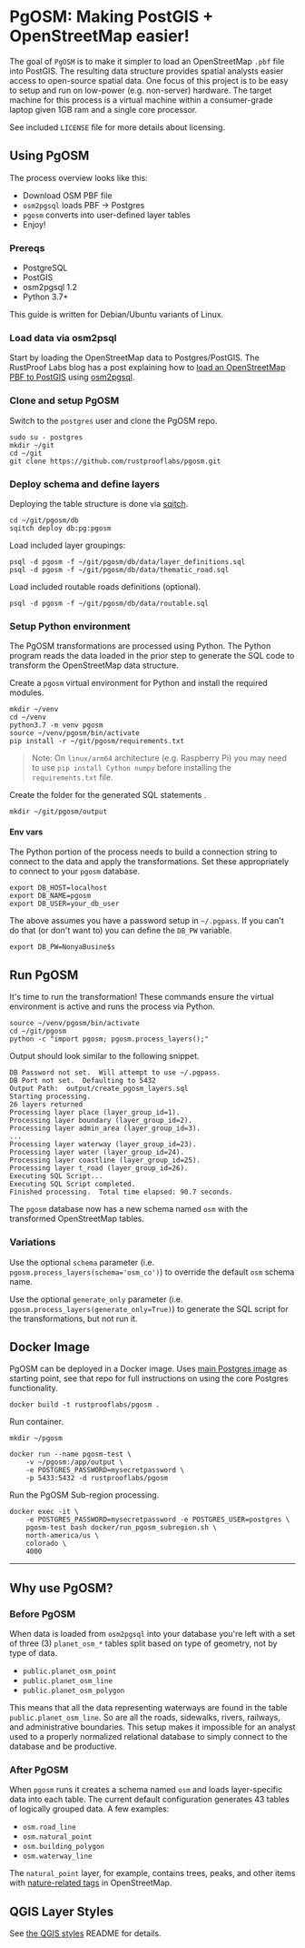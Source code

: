 # PgOSM:  Making PostGIS + OpenStreetMap easier!

The goal of `PgOSM` is to make it simpler to load an OpenStreetMap `.pbf` file into PostGIS. The resulting data structure provides spatial analysts easier access to open-source spatial data.  One focus of this project is to be easy to setup and run on low-power (e.g. non-server) hardware.  The target machine for this process is a virtual machine within a consumer-grade laptop given 1GB ram and a single core processor.

See included `LICENSE` file for more details about licensing.


## Using PgOSM

The process overview looks like this:

* Download OSM PBF file
* `osm2pgsql` loads PBF -> Postgres
* `pgosm` converts into user-defined layer tables
* Enjoy!

### Prereqs

* PostgreSQL
* PostGIS
* osm2pgsql 1.2
* Python 3.7+

This guide is written for Debian/Ubuntu variants of Linux.

### Load data via osm2psql

Start by loading the OpenStreetMap data to Postgres/PostGIS. 
The RustProof Labs blog has a post explaining how to
[load an OpenStreetMap PBF to PostGIS](https://blog.rustprooflabs.com/2020/01/postgis-osm-load-2020) using [osm2pgsql](https://github.com/openstreetmap/osm2pgsql).

### Clone and setup PgOSM

Switch to the `postgres` user and clone the PgOSM repo.

    sudo su - postgres
    mkdir ~/git
    cd ~/git
    git clone https://github.com/rustprooflabs/pgosm.git

### Deploy schema and define layers

Deploying the table structure is done via [sqitch](https://sqitch.org/).

    cd ~/git/pgosm/db
    sqitch deploy db:pg:pgosm


Load included layer groupings:

    psql -d pgosm -f ~/git/pgosm/db/data/layer_definitions.sql
    psql -d pgosm -f ~/git/pgosm/db/data/thematic_road.sql


Load included routable roads definitions (optional).

    psql -d pgosm -f ~/git/pgosm/db/data/routable.sql


### Setup Python environment

The PgOSM transformations are processed using Python. The Python program
reads the data loaded in the prior step to generate the SQL code
to transform the OpenStreetMap data structure.

Create a `pgosm` virtual environment for Python and install the required modules.

    mkdir ~/venv
    cd ~/venv
    python3.7 -m venv pgosm
    source ~/venv/pgosm/bin/activate
    pip install -r ~/git/pgosm/requirements.txt

> Note: On `linux/arm64` architecture (e.g. Raspberry Pi) you may need to use `pip install Cython numpy` before installing the `requirements.txt` file.


Create the folder for the generated SQL statements  .

    mkdir ~/git/pgosm/output


#### Env vars

The Python portion of the process needs to build a connection string to connect to the data and apply the
transformations.  Set these appropriately to connect to your `pgosm` database.

    export DB_HOST=localhost
    export DB_NAME=pgosm
    export DB_USER=your_db_user
    
The above assumes you have a password setup in `~/.pgpass`.  If you can't do that (or don't want
to) you can define the `DB_PW` variable.

    export DB_PW=NonyaBusine$s


## Run PgOSM

It's time to run the transformation!  These commands ensure the virtual environment is active and
runs the process via Python.

    source ~/venv/pgosm/bin/activate
    cd ~/git/pgosm
    python -c "import pgosm; pgosm.process_layers();"

Output should look similar to the following snippet.


    DB Password not set.  Will attempt to use ~/.pgpass.
    DB Port not set.  Defaulting to 5432
    Output Path:  output/create_pgosm_layers.sql
    Starting processing.
    26 layers returned
    Processing layer place (layer_group_id=1).
    Processing layer boundary (layer_group_id=2).
    Processing layer admin_area (layer_group_id=3).
    ...
    Processing layer waterway (layer_group_id=23).
    Processing layer water (layer_group_id=24).
    Processing layer coastline (layer_group_id=25).
    Processing layer t_road (layer_group_id=26).
    Executing SQL Script...
    Executing SQL Script completed.
    Finished processing.  Total time elapsed: 90.7 seconds.

The `pgosm` database now has a new schema named `osm` with the transformed
OpenStreetMap tables.

### Variations


Use the optional `schema` parameter (i.e. `pgosm.process_layers(schema='osm_co')`) to override the default `osm` schema name.


Use the optional `generate_only` parameter
(i.e. `pgosm.process_layers(generate_only=True)`) to generate the SQL script
for the transformations, but not run it.


## Docker Image

PgOSM can be deployed in a Docker image.  Uses [main Postgres image](https://hub.docker.com/_/postgres/) as starting point, see that
repo for full instructions on using the core Postgres functionality.

```
docker build -t rustprooflabs/pgosm .
```

Run container.

```
mkdir ~/pgosm

docker run --name pgosm-test \
    -v ~/pgosm:/app/output \
    -e POSTGRES_PASSWORD=mysecretpassword \
    -p 5433:5432 -d rustprooflabs/pgosm
```

Run the PgOSM Sub-region processing.

```
docker exec -it \
    -e POSTGRES_PASSWORD=mysecretpassword -e POSTGRES_USER=postgres \
    pgosm-test bash docker/run_pgosm_subregion.sh \
    north-america/us \
    colorado \
    4000
```


----

## Why use PgOSM?

### Before PgOSM

When data is loaded from `osm2pgsql` into your database you're left with a set of three (3) `planet_osm_*` tables split based on type of geometry, not by type of data.

* `public.planet_osm_point`
* `public.planet_osm_line`
* `public.planet_osm_polygon`

This means that all the data representing waterways are found in the table `public.planet_osm_line`.  So are all the roads, sidewalks, rivers, railways, and administrative boundaries. This setup makes it impossible for an analyst used to a properly normalized relational database to simply connect to the database and be productive.

### After PgOSM

When `pgosm` runs it creates a schema named `osm` and loads layer-specific data into each table.  The current default configuration generates 43 tables of logically grouped data.  A few examples:

* `osm.road_line`
* `osm.natural_point`
* `osm.building_polygon`
* `osm.waterway_line`

The `natural_point` layer, for example, contains trees, peaks, and other items with [nature-related tags](https://wiki.openstreetmap.org/wiki/Key:natural) in OpenStreetMap.


## QGIS Layer Styles

See [the QGIS styles](./db/style/README.md) README for details.

